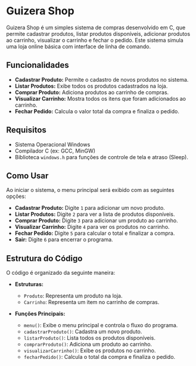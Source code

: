 # Guizera Shop

Guizera Shop é um simples sistema de compras desenvolvido em C, que permite cadastrar produtos, listar produtos disponíveis, adicionar produtos ao carrinho, visualizar o carrinho e fechar o pedido. Este sistema simula uma loja online básica com interface de linha de comando.

## Funcionalidades

- **Cadastrar Produto:** Permite o cadastro de novos produtos no sistema.
- **Listar Produtos:** Exibe todos os produtos cadastrados na loja.
- **Comprar Produto:** Adiciona produtos ao carrinho de compras.
- **Visualizar Carrinho:** Mostra todos os itens que foram adicionados ao carrinho.
- **Fechar Pedido:** Calcula o valor total da compra e finaliza o pedido.

## Requisitos

- Sistema Operacional Windows
- Compilador C (ex: GCC, MinGW)
- Biblioteca `windows.h` para funções de controle de tela e atraso (Sleep).

## Como Usar

Ao iniciar o sistema, o menu principal será exibido com as seguintes opções:

- **Cadastrar Produto:** Digite `1` para adicionar um novo produto.
- **Listar Produtos:** Digite `2` para ver a lista de produtos disponíveis.
- **Comprar Produto:** Digite `3` para adicionar um produto ao carrinho.
- **Visualizar Carrinho:** Digite `4` para ver os produtos no carrinho.
- **Fechar Pedido:** Digite `5` para calcular o total e finalizar a compra.
- **Sair:** Digite `6` para encerrar o programa.

## Estrutura do Código

O código é organizado da seguinte maneira:

- **Estruturas:** 
  - `Produto`: Representa um produto na loja.
  - `Carrinho`: Representa um item no carrinho de compras.
  
- **Funções Principais:**
  - `menu()`: Exibe o menu principal e controla o fluxo do programa.
  - `cadastrarProduto()`: Cadastra um novo produto.
  - `listarProduto()`: Lista todos os produtos disponíveis.
  - `comprarProduto()`: Adiciona um produto ao carrinho.
  - `visualizarCarrinho()`: Exibe os produtos no carrinho.
  - `fecharPedido()`: Calcula o total da compra e finaliza o pedido.
